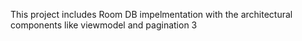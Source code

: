This project includes Room DB impelmentation with the architectural components like viewmodel and pagination 3
